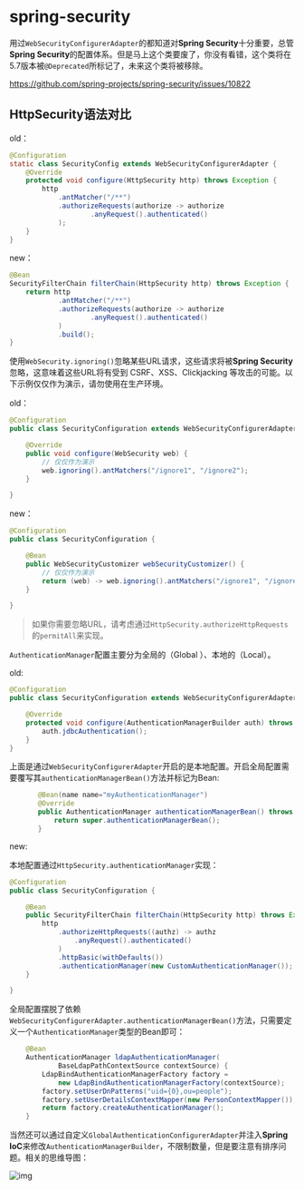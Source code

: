 # spring-security

用过`WebSecurityConfigurerAdapter`的都知道对**Spring Security**十分重要，总管**Spring Security**的配置体系。但是马上这个类要废了，你没有看错，这个类将在5.7版本被`@Deprecated`所标记了，未来这个类将被移除。

 <https://github.com/spring-projects/spring-security/issues/10822>

## HttpSecurity语法对比

old：

```java
@Configuration
static class SecurityConfig extends WebSecurityConfigurerAdapter {
    @Override
    protected void configure(HttpSecurity http) throws Exception {
        http
            .antMatcher("/**")
            .authorizeRequests(authorize -> authorize
                    .anyRequest().authenticated()
            );
    }
}
```

new：

```java
@Bean
SecurityFilterChain filterChain(HttpSecurity http) throws Exception {
    return http
            .antMatcher("/**")
            .authorizeRequests(authorize -> authorize
                    .anyRequest().authenticated()
            )
            .build();
}
```

使用`WebSecurity.ignoring()`忽略某些URL请求，这些请求将被**Spring Security**忽略，这意味着这些URL将有受到 CSRF、XSS、Clickjacking 等攻击的可能。以下示例仅仅作为演示，请勿使用在生产环境。

old：

```java
@Configuration
public class SecurityConfiguration extends WebSecurityConfigurerAdapter {

    @Override
    public void configure(WebSecurity web) {
        // 仅仅作为演示
        web.ignoring().antMatchers("/ignore1", "/ignore2");
    }

}
```

new：

```java
@Configuration
public class SecurityConfiguration {

    @Bean
    public WebSecurityCustomizer webSecurityCustomizer() {
        // 仅仅作为演示
        return (web) -> web.ignoring().antMatchers("/ignore1", "/ignore2");
    }

}
```

> 如果你需要忽略URL，请考虑通过`HttpSecurity.authorizeHttpRequests`的`permitAll`来实现。

`AuthenticationManager`配置主要分为全局的（Global ）、本地的（Local）。

old:

```java
@Configuration
public class SecurityConfiguration extends WebSecurityConfigurerAdapter {

    @Override
    protected void configure(AuthenticationManagerBuilder auth) throws Exception {
        auth.jdbcAuthentication();
    }
}
```

上面是通过`WebSecurityConfigurerAdapter`开启的是本地配置。开启全局配置需要覆写其`authenticationManagerBean()`方法并标记为Bean:

```java
       @Bean(name name="myAuthenticationManager")
       @Override
       public AuthenticationManager authenticationManagerBean() throws Exception {
           return super.authenticationManagerBean();
       }
```

new:

本地配置通过`HttpSecurity.authenticationManager`实现：

```java
@Configuration
public class SecurityConfiguration {

    @Bean
    public SecurityFilterChain filterChain(HttpSecurity http) throws Exception {
        http
            .authorizeHttpRequests((authz) -> authz
                .anyRequest().authenticated()
            )
            .httpBasic(withDefaults())
            .authenticationManager(new CustomAuthenticationManager());
    }

}
```

全局配置摆脱了依赖`WebSecurityConfigurerAdapter.authenticationManagerBean()`方法，只需要定义一个`AuthenticationManager`类型的Bean即可：

```java
    @Bean
    AuthenticationManager ldapAuthenticationManager(
            BaseLdapPathContextSource contextSource) {
        LdapBindAuthenticationManagerFactory factory = 
            new LdapBindAuthenticationManagerFactory(contextSource);
        factory.setUserDnPatterns("uid={0},ou=people");
        factory.setUserDetailsContextMapper(new PersonContextMapper());
        return factory.createAuthenticationManager();
    }
```

当然还可以通过自定义`GlobalAuthenticationConfigurerAdapter`并注入**Spring IoC**来修改`AuthenticationManagerBuilder`，不限制数量，但是要注意有排序问题。相关的思维导图：

![img](https:////upload-images.jianshu.io/upload_images/15440995-c543c03c897c15a1.png?imageMogr2/auto-orient/strip|imageView2/2/w/1200/format/webp)
